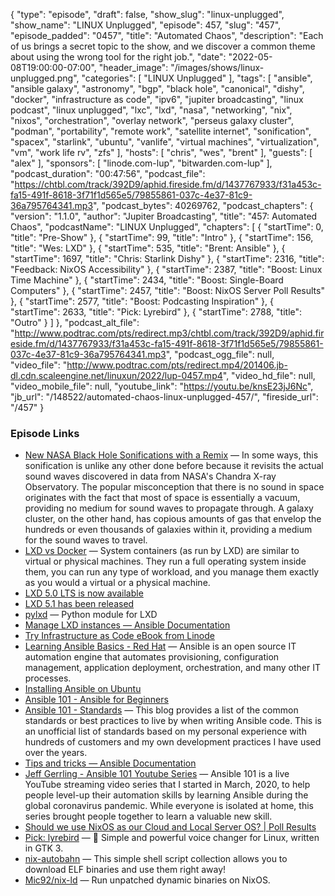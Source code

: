 {
  "type": "episode",
  "draft": false,
  "show_slug": "linux-unplugged",
  "show_name": "LINUX Unplugged",
  "episode": 457,
  "slug": "457",
  "episode_padded": "0457",
  "title": "Automated Chaos",
  "description": "Each of us brings a secret topic to the show, and we discover a common theme about using the wrong tool for the right job.",
  "date": "2022-05-08T19:00:00-07:00",
  "header_image": "/images/shows/linux-unplugged.png",
  "categories": [
    "LINUX Unplugged"
  ],
  "tags": [
    "ansible",
    "ansible galaxy",
    "astronomy",
    "bgp",
    "black hole",
    "canonical",
    "dishy",
    "docker",
    "infrastructure as code",
    "ipv6",
    "jupiter broadcasting",
    "linux podcast",
    "linux unplugged",
    "lxc",
    "lxd",
    "nasa",
    "networking",
    "nix",
    "nixos",
    "orchestration",
    "overlay network",
    "perseus galaxy cluster",
    "podman",
    "portability",
    "remote work",
    "satellite internet",
    "sonification",
    "spacex",
    "starlink",
    "ubuntu",
    "vanlife",
    "virtual machines",
    "virtualization",
    "vm",
    "work life rv",
    "zfs"
  ],
  "hosts": [
    "chris",
    "wes",
    "brent"
  ],
  "guests": [
    "alex"
  ],
  "sponsors": [
    "linode.com-lup",
    "bitwarden.com-lup"
  ],
  "podcast_duration": "00:47:56",
  "podcast_file": "https://chtbl.com/track/392D9/aphid.fireside.fm/d/1437767933/f31a453c-fa15-491f-8618-3f71f1d565e5/79855861-037c-4e37-81c9-36a795764341.mp3",
  "podcast_bytes": 40269762,
  "podcast_chapters": {
    "version": "1.1.0",
    "author": "Jupiter Broadcasting",
    "title": "457: Automated Chaos",
    "podcastName": "LINUX Unplugged",
    "chapters": [
      {
        "startTime": 0,
        "title": "Pre-Show"
      },
      {
        "startTime": 99,
        "title": "Intro"
      },
      {
        "startTime": 156,
        "title": "Wes: LXD"
      },
      {
        "startTime": 535,
        "title": "Brent: Ansible"
      },
      {
        "startTime": 1697,
        "title": "Chris: Starlink Dishy"
      },
      {
        "startTime": 2316,
        "title": "Feedback: NixOS Accessibility"
      },
      {
        "startTime": 2387,
        "title": "Boost: Linux Time Machine"
      },
      {
        "startTime": 2434,
        "title": "Boost: Single-Board Computers"
      },
      {
        "startTime": 2457,
        "title": "Boost: NixOS Server Poll Results"
      },
      {
        "startTime": 2577,
        "title": "Boost: Podcasting Inspiration"
      },
      {
        "startTime": 2633,
        "title": "Pick: Lyrebird"
      },
      {
        "startTime": 2788,
        "title": "Outro"
      }
    ]
  },
  "podcast_alt_file": "http://www.podtrac.com/pts/redirect.mp3/chtbl.com/track/392D9/aphid.fireside.fm/d/1437767933/f31a453c-fa15-491f-8618-3f71f1d565e5/79855861-037c-4e37-81c9-36a795764341.mp3",
  "podcast_ogg_file": null,
  "video_file": "http://www.podtrac.com/pts/redirect.mp4/201406.jb-dl.cdn.scaleengine.net/linuxun/2022/lup-0457.mp4",
  "video_hd_file": null,
  "video_mobile_file": null,
  "youtube_link": "https://youtu.be/knsE23jJ6Nc",
  "jb_url": "/148522/automated-chaos-linux-unplugged-457/",
  "fireside_url": "/457"
}


### Episode Links

  * [New NASA Black Hole Sonifications with a Remix](https://www.nasa.gov/mission_pages/chandra/news/new-nasa-black-hole-sonifications-with-a-remix.html "New NASA Black Hole Sonifications with a Remix") — In some ways, this sonification is unlike any other done before because it revisits the actual sound waves discovered in data from NASA's Chandra X-ray Observatory. The popular misconception that there is no sound in space originates with the fact that most of space is essentially a vacuum, providing no medium for sound waves to propagate through. A galaxy cluster, on the other hand, has copious amounts of gas that envelop the hundreds or even thousands of galaxies within it, providing a medium for the sound waves to travel.
  * [LXD vs Docker](https://ubuntu.com/blog/lxd-vs-docker "LXD vs Docker") — System containers (as run by LXD) are similar to virtual or physical machines. They run a full operating system inside them, you can run any type of workload, and you manage them exactly as you would a virtual or a physical machine.
  * [LXD 5.0 LTS is now available](https://ubuntu.com/blog/lxd-5-0-lts-is-now-available "LXD 5.0 LTS is now available")
  * [LXD 5.1 has been released](https://discuss.linuxcontainers.org/t/lxd-5-1-has-been-released/13956 "LXD 5.1 has been released")
  * [pylxd](https://github.com/lxc/pylxd "pylxd") — Python module for LXD
  * [Manage LXD instances — Ansible Documentation](https://docs.ansible.com/ansible/latest/collections/community/general/lxd_container_module.html "Manage LXD instances — Ansible Documentation")
  * [Try Infrastructure as Code eBook from Linode](https://www.linode.com/content/try-infrastructure-as-code-ebook-series/?utm_campaign=eBook+%7C+Try+IaC&utm_medium=social&utm_source=twitter "Try Infrastructure as Code eBook from Linode")
  * [Learning Ansible Basics - Red Hat](https://www.redhat.com/en/topics/automation/learning-ansible-tutorial "Learning Ansible Basics - Red Hat") — Ansible is an open source IT automation engine that automates provisioning, configuration management, application deployment, orchestration, and many other IT processes.
  * [Installing Ansible on Ubuntu](https://docs.ansible.com/ansible/latest/installation_guide/intro_installation.html#installing-ansible-on-ubuntu "Installing Ansible on Ubuntu")
  * [Ansible 101 - Ansible for Beginners](https://www.redhat.com/en/blog/ansible-101-ansible-beginners "Ansible 101 - Ansible for Beginners")
  * [Ansible 101 - Standards](https://www.ansiblejunky.com/blog/ansible-101-standards/ "Ansible 101 - Standards") — This blog provides a list of the common standards or best practices to live by when writing Ansible code. This is an unofficial list of standards based on my personal experience with hundreds of customers and my own development practices I have used over the years.
  * [Tips and tricks — Ansible Documentation](https://docs.ansible.com/ansible/latest/user_guide/playbooks_best_practices.html "Tips and tricks — Ansible Documentation")
  * [Jeff Gerrling - Ansible 101 Youtube Series](https://www.jeffgeerling.com/project/ansible-101-youtube-series "Jeff Gerrling - Ansible 101 Youtube Series") — Ansible 101 is a live YouTube streaming video series that I started in March, 2020, to help people level-up their automation skills by learning Ansible during the global coronavirus pandemic. While everyone is isolated at home, this series brought people together to learn a valuable new skill.
  * [Should we use NixOS as our Cloud and Local Server OS? | Poll Results](https://strawpoll.com/polls/e7ZJOMp9By3/results "Should we use NixOS as our Cloud and Local Server OS? | Poll Results")
  * [Pick: lyrebird](https://github.com/lyrebird-voice-changer/lyrebird "Pick: lyrebird") — 🦜 Simple and powerful voice changer for Linux, written in GTK 3.
  * [nix-autobahn](https://github.com/Lassulus/nix-autobahn "nix-autobahn") — This simple shell script collection allows you to download ELF binaries and use them right away!
  * [Mic92/nix-ld](https://github.com/Mic92/nix-ld "Mic92/nix-ld") — Run unpatched dynamic binaries on NixOS.


